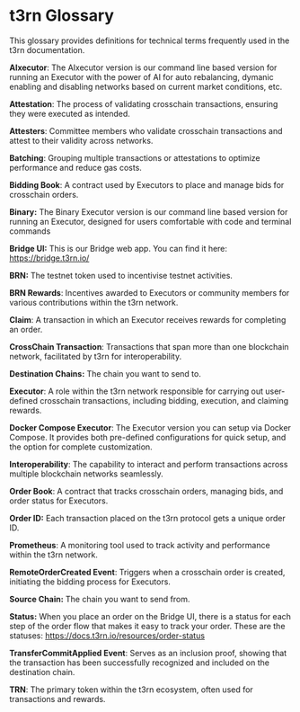 # t3rn Glossary

This glossary provides definitions for technical terms frequently used in the t3rn documentation.

**AIxecutor**: The AIxecutor version is our command line based version for running an Executor with the power of AI for auto rebalancing, dymanic enabling and disabling networks based on current market conditions, etc.

**Attestation**: The process of validating crosschain transactions, ensuring they were executed as intended.

**Attesters**: Committee members who validate crosschain transactions and attest to their validity across networks.

**Batching**: Grouping multiple transactions or attestations to optimize performance and reduce gas costs.

**Bidding Book**: A contract used by Executors to place and manage bids for crosschain orders.

**Binary:** The Binary Executor version is our command line based version for running an Executor, designed for users comfortable with code and terminal commands

**Bridge UI:** This is our Bridge web app. You can find it here: https://bridge.t3rn.io/

**BRN:** The testnet token used to incentivise testnet activities.

**BRN Rewards**: Incentives awarded to Executors or community members for various contributions within the t3rn network.

**Claim**: A transaction in which an Executor receives rewards for completing an order.

**CrossChain Transaction**: Transactions that span more than one blockchain network, facilitated by t3rn for interoperability.

**Destination Chains:** The chain you want to send to.

**Executor**: A role within the t3rn network responsible for carrying out user-defined crosschain transactions, including bidding, execution, and claiming rewards.

**Docker Compose Executor**: The Executor version you can setup via Docker Compose. It provides both pre-defined configurations for quick setup, and the option for complete customization.

<!-- **GUI:** The GUI Executor version provides a user-friendly interface for setting up and managing an Executor, making it accessible for users with less technical experience. -->

**Interoperability**: The capability to interact and perform transactions across multiple blockchain networks seamlessly.

**Order Book**: A contract that tracks crosschain orders, managing bids, and order status for Executors.

**Order ID:** Each transaction placed on the t3rn protocol gets a unique order ID.

**Prometheus**: A monitoring tool used to track activity and performance within the t3rn network.

**RemoteOrderCreated Event**: Triggers when a crosschain order is created, initiating the bidding process for Executors.

**Source Chain:** The chain you want to send from.

**Status:** When you place an order on the Bridge UI, there is a status for each step of the order flow that makes it easy to track your order. These are the statuses: https://docs.t3rn.io/resources/order-status

**TransferCommitApplied Event**: Serves as an inclusion proof, showing that the transaction has been successfully recognized and included on the destination chain.

**TRN**: The primary token within the t3rn ecosystem, often used for transactions and rewards.

